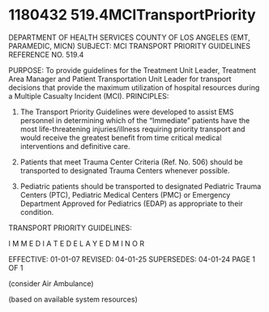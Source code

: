 # 1180432 519.4MCITransportPriority

DEPARTMENT OF HEALTH SERVICES 
COUNTY OF LOS ANGELES 
(EMT, PARAMEDIC, MICN) 
SUBJECT: MCI TRANSPORT PRIORITY GUIDELINES REFERENCE NO. 519.4 
 
PURPOSE: To provide guidelines for the Treatment Unit Leader, Treatment Area Manager and Patient 
Transportation Unit Leader for transport decisions that provide the maximum utilization of 
hospital resources during a Multiple Casualty Incident (MCI). 
PRINCIPLES: 
 
1. The Transport Priority Guidelines were developed to assist EMS personnel in determining which of the 
“Immediate” patients have the most life-threatening injuries/illness requiring priority transport and would 
receive the greatest benefit from time critical medical interventions and definitive care. 
 
2. Patients that meet Trauma Center Criteria (Ref. No. 506) should be transported to designated Trauma 
Centers whenever possible. 
 
3. Pediatric patients should be transported to designated Pediatric Trauma Centers (PTC), Pediatric 
Medical Centers (PMC) or Emergency Department Approved for Pediatrics (EDAP) as appropriate to 
their condition. 
 
 
TRANSPORT PRIORITY GUIDELINES: 
 
I M M E D I A T E D E L A Y E D M I N O R 
    
 
 
 
 
 
 
 
 
 
 
 
 
 
 
 
 
 
 
 
 
 
 
 
 
 
 
 
EFFECTIVE: 01-01-07 
REVISED: 04-01-25 
SUPERSEDES:  04-01-24 
PAGE 1 OF 1 
 
 
 
 
 
  
 
(consider Air Ambulance) 
 
 
 
 
    
 
   
 
 
(based on available system resources)

